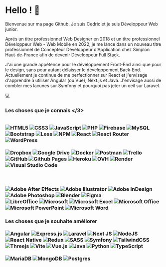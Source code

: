 <h1>Hello ! 👋</h1>
<p>Bienvenue sur ma page Github. Je suis Cedric et je suis Développeur Web junior. </p>

<p>Aprés un titre professionnel Web Designer en 2018 et un titre professionnel Développeur Web - Web Mobile en 2022, je me lance dans un nouveau titre professionnel de Concepteur Développeur d'Application chez Simplon Haut-de-France afin de devenir Développeur Full Stack. </p>

<p>J'ai une grande appétence pour le développement Front-End ainsi que pour le design, sans pour autant délaisser le développement Back-End. Actuellement je continue de me perfectionner sur React et j'envisage d'apprendre à utiliser Angular (ou Vue), Next.js et Java. J'envisage aussi de combler mes lacunes sur Symfony et pourquoi pas jeter un oeil sur Laravel. </p>

:computer:<h3>Les choses que je connais </3>
</br></br>

  <!-- <img alt="Bootstrap" src="https://img.shields.io/badge/bootstrap-%23563D7C.svg?style=for-the-badge&logo=bootstrap&logoColor=white" /> -->
  <img alt="HTML5" src="https://img.shields.io/badge/html5-%23E34F26.svg?style=flat-square&logo=html5&logoColor=white" />
  <img alt="CSS3" src="https://img.shields.io/badge/css3-%231572B6.svg?style=flat-square&logo=css3&logoColor=white" />
  <img alt="JavaScript" src="https://img.shields.io/badge/javascript-%23323330.svg?style=flat-square&logo=javascript&logoColor=%23F7DF1E" />
  <img alt="PHP" src="https://img.shields.io/badge/php-%23777BB4.svg?style=flat-square&logo=php&logoColor=white" />
  <img alt="Firebase" src="https://img.shields.io/badge/Firebase-039BE5?style=flat-square&logo=Firebase&logoColor=white" />
  <img alt="MySQL" src="https://img.shields.io/badge/mysql-%2300f.svg?style=flat-square&logo=mysql&logoColor=white" />
  <img alt="Bootstrap" src="https://img.shields.io/badge/bootstrap-%23563D7C.svg?style=flat-square&logo=bootstrap&logoColor=white" />
  <img alt="Less" src="https://img.shields.io/badge/less-2B4C80?style=flat-square&logo=less&logoColor=white" />
  <img alt="NPM" src="https://img.shields.io/badge/NPM-%23CB3837.svg?style=flat-square&logo=npm&logoColor=white" />
  <img alt="React" src="https://img.shields.io/badge/react-%2320232a.svg?style=flat-square&logo=react&logoColor=%2361DAFB" />
  <img alt="React Router" src="https://img.shields.io/badge/React_Router-CA4245?style=flat-square&logo=react-router&logoColor=white" />
  <img alt="WordPress" src="https://img.shields.io/badge/WordPress-%23117AC9.svg?style=flat-square&logo=WordPress&logoColor=white" />
</br></br>
  <img alt="Dropbox" src="https://img.shields.io/badge/Dropbox-%233B4D98.svg?style=flat-square&logo=Dropbox&logoColor=white" />
  <img alt="Google Drive" src="https://img.shields.io/badge/Google%20Drive-4285F4?style=flat-square&logo=googledrive&logoColor=white" />
  <img alt="Docker" src="https://img.shields.io/badge/docker-%230db7ed.svg?style=flat-square&logo=docker&logoColor=white" />
  <img alt="Postman" src="https://img.shields.io/badge/Postman-FF6C37?style=flat-square&logo=postman&logoColor=white" />
  <img alt="Trello" src="https://img.shields.io/badge/Trello-%23026AA7.svg?style=flat-square&logo=Trello&logoColor=white" />
  <img alt="GitHub" src="https://img.shields.io/badge/github-%23121011.svg?style=flat-square&logo=github&logoColor=white" />

  <img alt="Github Pages" src="https://img.shields.io/badge/github%20pages-121013?style=flat-square&logo=github&logoColor=white" />
  <img alt="Heroku" src="https://img.shields.io/badge/heroku-%23430098.svg?style=flat-square&logo=heroku&logoColor=white" />
  <img alt="OVH" src="https://img.shields.io/badge/ovh-%23123F6D.svg?style=flat-square&logo=ovh&logoColor=#123F6D" />
  <img alt="Render" src="https://img.shields.io/badge/Render-%46E3B7.svg?style=flat-square&logo=render&logoColor=white" />

  <!-- <img alt="CodePen" src="https://img.shields.io/badge/CodePen-white?style=flat-square&logo=codepen&logoColor=black" />
  <img alt="Notepad++" src="https://img.shields.io/badge/Notepad++-90E59A.svg?style=flat-square&logo=notepad%2b%2b&logoColor=black" />
  <img alt="Sublime Text" src="https://img.shields.io/badge/sublime_text-%23575757.svg?style=flat-square&logo=sublime-text&logoColor=important" /> -->
  <img alt="Visual Studio Code" src="https://img.shields.io/badge/Visual%20Studio%20Code-0078d7.svg?style=flat-square&logo=visual-studio-code&logoColor=white" />

  <!-- <img alt="Edge" src="https://img.shields.io/badge/Edge-0078D7?style=flat-square&logo=Microsoft-edge&logoColor=white" />
  <img alt="Firefox" src="https://img.shields.io/badge/Firefox-FF7139?style=flat-square&logo=Firefox-Browser&logoColor=white" />
  <img alt="Google Chrome" src="https://img.shields.io/badge/Google%20Chrome-4285F4?style=flat-square&logo=GoogleChrome&logoColor=white" />
  <img alt="Opera" src="https://img.shields.io/badge/Opera-FF1B2D?style=flat-square&logo=Opera&logoColor=white" />
  <img alt="Safari" src="https://img.shields.io/badge/Safari-000000?style=flat-square&logo=Safari&logoColor=white" /> -->
</br></br>
  <img alt="Adobe After Effects" src="https://img.shields.io/badge/Adobe%20After%20Effects-9999FF.svg?style=flat-square&logo=Adobe%20After%20Effects&logoColor=white" />
  <img alt="Adobe Illustrator" src="https://img.shields.io/badge/adobe%20illustrator-%23FF9A00.svg?style=flat-square&logo=adobe%20illustrator&logoColor=white" />
  <img alt="Adobe InDesign" src="https://img.shields.io/badge/Adobe%20InDesign-49021F?style=flat-square&logo=adobeindesign&logoColor=white" />
  <img alt="Adobe Photoshop" src="https://img.shields.io/badge/adobe%20photoshop-%2331A8FF.svg?style=flat-square&logo=adobe%20photoshop&logoColor=white" />
  <img alt="Blender" src="https://img.shields.io/badge/blender-%23F5792A.svg?style=flat-square&logo=blender&logoColor=white" />
  <img alt="Figma" src="https://img.shields.io/badge/figma-%23F24E1E.svg?style=flat-square&logo=figma&logoColor=white" />
</br>
  <img alt="LibreOffice" src="https://img.shields.io/badge/LibreOffice-%2318A303?style=flat-square&logo=LibreOffice&logoColor=white" />
  <img alt="Microsoft" src="https://img.shields.io/badge/Microsoft-0078D4?style=flat-square&logo=microsoft&logoColor=white" />
  <img alt="Microsoft Excel" src="https://img.shields.io/badge/Microsoft_Excel-217346?style=flat-square&logo=microsoft-excel&logoColor=white" />
  <img alt="Microsoft Office" src="https://img.shields.io/badge/Microsoft_Office-D83B01?style=flat-square&logo=microsoft-office&logoColor=white" />
  <img alt="Microsoft PowerPoint" src="https://img.shields.io/badge/Microsoft_PowerPoint-B7472A?style=flat-square&logo=microsoft-powerpoint&logoColor=white" />
  <img alt="Microsoft Word" src="https://img.shields.io/badge/Microsoft_Word-2B579A?style=flat-square&logo=microsoft-word&logoColor=white" />

<h3>Les choses que je souhaite améliorer </3>
</br></br>

<img alt="Angular" src="https://img.shields.io/badge/angular-%23DD0031.svg?style=flat-square&logo=angular&logoColor=white" />
<img alt="Express.js" src="https://img.shields.io/badge/express.js-%23404d59.svg?style=flat-square&logo=express&logoColor=%2361DAFB" />
<img alt="Laravel" src="https://img.shields.io/badge/laravel-%23FF2D20.svg?style=flat-square&logo=laravel&logoColor=white" />
<img alt="Next JS" src="https://img.shields.io/badge/Next-black?style=flat-square&logo=next.js&logoColor=white" />
<img alt="NodeJS" src="https://img.shields.io/badge/node.js-6DA55F?style=flat-square&logo=node.js&logoColor=white" />
<img alt="React Native" src="https://img.shields.io/badge/react_native-%2320232a.svg?style=flat-square&logo=react&logoColor=%2361DAFB" />
<img alt="Redux" src="https://img.shields.io/badge/redux-%23593d88.svg?style=flat-square&logo=redux&logoColor=white" />
<img alt="SASS" src="https://img.shields.io/badge/SASS-hotpink.svg?style=flat-square&logo=SASS&logoColor=white" />
<img alt="Symfony" src="https://img.shields.io/badge/symfony-%23000000.svg?style=flat-square&logo=symfony&logoColor=white" />
<img alt="TailwindCSS" src="https://img.shields.io/badge/tailwindcss-%2338B2AC.svg?style=flat-square&logo=tailwind-css&logoColor=white" />
<img alt="Threejs" src="https://img.shields.io/badge/threejs-black?style=flat-square&logo=three.js&logoColor=white" />
<img alt="Vite" src="https://img.shields.io/badge/vite-%23646CFF.svg?style=flat-square&logo=vite&logoColor=white" />
<img alt="Vue.js" src="https://img.shields.io/badge/vuejs-%2335495e.svg?style=flat-square&logo=vuedotjs&logoColor=%234FC08D" />
<img alt="Java" src="https://img.shields.io/badge/java-%23ED8B00.svg?style=flat-square&logo=openjdk&logoColor=white" />
<img alt="Python" src="https://img.shields.io/badge/python-3670A0?style=flat-square&logo=python&logoColor=ffdd54" />
<img alt="TypeScript" src="https://img.shields.io/badge/typescript-%23007ACC.svg?style=flat-square&logo=typescript&logoColor=white" />
</br></br>
<img alt="MariaDB" src="https://img.shields.io/badge/MariaDB-003545?style=flat-square&logo=mariadb&logoColor=white" />
<img alt="MongoDB" src="https://img.shields.io/badge/MongoDB-%234ea94b.svg?style=flat-square&logo=mongodb&logoColor=white" />
<img alt="Postgres" src="https://img.shields.io/badge/postgres-%23316192.svg?style=flat-square&logo=postgresql&logoColor=white" />

